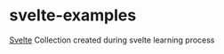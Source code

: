 # svelte-examples

[Svelte](https://svelte.dev/)
Collection created during svelte learning process

